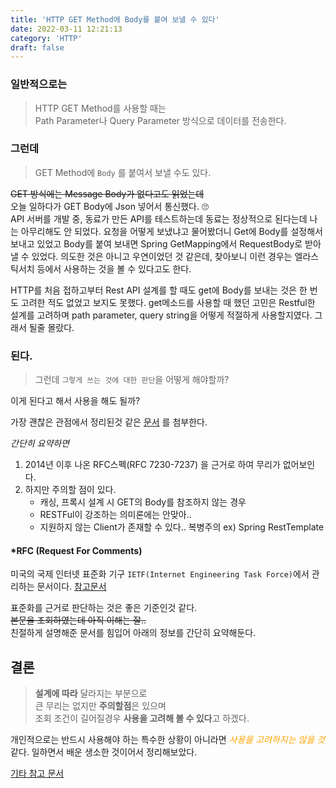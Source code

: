 ```yaml
---
title: 'HTTP GET Method에 Body를 붙여 보낼 수 있다'
date: 2022-03-11 12:21:13
category: 'HTTP'
draft: false
---
```


### 일반적으로는

> HTTP GET Method를 사용할 때는  
Path Parameter나 Query Parameter 방식으로 데이터를 전송한다.

### 그런데
  
> GET Method에 ```Body``` 를 붙여서 보낼 수도 있다.

~~GET 방식에는 Message Body가 없다고도 읽었는데~~  
오늘 일하다가 GET Body에 Json 넣어서 통신했다. 🙄  
API 서버를 개발 중, 동료가 만든 API를 테스트하는데 동료는 정상적으로 된다는데 나는 아무리해도 안 되었다. 요청을 어떻게 보냈냐고 물어봤더니 Get에 Body를 설정해서 보내고 있었고
Body를 붙여 보내면 Spring GetMapping에서 RequestBody로 받아낼 수 있었다. 의도한 것은 아니고 우연이었던 것 같은데,
찾아보니 이런 경우는 엘라스틱서치 등에서 사용하는 것을 볼 수 있다고도 한다.

HTTP를 처음 접하고부터 Rest API 설계를 할 때도 get에 Body를 보내는 것은 한 번도 고려한 적도 없었고 보지도 못했다.
get메소드를 사용할 때 했던 고민은 Restful한 설계를 고려하며 path parameter, query string을 어떻게 적절하게 사용할지였다.
그래서 될줄 몰랐다.

### 된다.

>그런데 ```그렇게 쓰는 것에 대한 판단```을 어떻게 해야할까?

이게 된다고 해서 사용을 해도 될까?  

가장 괜찮은 관점에서 정리된것 같은 [문서](https://brunch.co.kr/@kd4/158) 를 첨부한다.

_간단히 요약하면_
1. 2014년 이후 나온 RFC스펙(RFC 7230-7237) 을 근거로 하여 무리가 없어보인다.
2. 하지만 주의할 점이 있다.
    - 캐싱, 프록시 설계 시 GET의 Body를 참조하지 않는 경우  
    - RESTFul이 강조하는 의미론에는 안맞아..
    - 지원하지 않는 Client가 존재할 수 있다.. 복병주의 ex) Spring RestTemplate

#### *RFC (Request For Comments)
미국의 국제 인터넷 표준화 기구 ```IETF(Internet Engineering Task Force)```에서 관리하는 문서이다. 
[참고문서](https://net-study.club/entry/RFC-Request-for-Comments%EB%9E%80-RFC%EC%9D%98-%EC%97%AD%EC%82%AC-RFC-%EC%A2%85%EB%A5%98-RFC-%ED%91%9C%EC%A4%80%ED%99%94-%EC%A0%88%EC%B0%A8)

표준화를 근거로 판단하는 것은 좋은 기준인것 같다.  
~~본문을 조회하였는데 아직 이해는 잘..~~  
친절하게 설명해준 문서를 힘입어 아래의 정보를 간단히 요약해둔다.


## 결론
> **설계에 따라** 달라지는 부분으로  
큰 무리는 없지만 **주의할점**은 있으며  
조회 조건이 길어질경우 **사용을 고려해 볼 수 있다**고 하겠다.


개인적으로는 반드시 사용해야 하는 특수한 상황이 아니라면 <span style="color:orange">_사용을 고려하지는 않을 것_ </span>같다.
일하면서 배운 생소한 것이어서 정리해보았다.


[기타 참고 문서](https://if1live.github.io/posts/http-get-request-with-body-and-http-library/)
